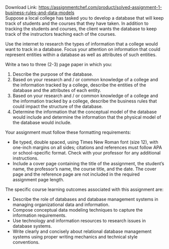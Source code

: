 Download Link: https://assignmentchef.com/product/solved-assignment-1-business-rules-and-data-models
<br>
Suppose a local college has tasked you to develop a database that will keep track of students and the courses that they have taken. In addition to tracking the students and courses, the client wants the database to keep track of the instructors teaching each of the courses.

Use the internet to research the types of information that a college would want to track in a database. Focus your attention on information that could represent entities within a database as well as attributes of such entities.

Write a two to three (2-3) page paper in which you:

<ol>

 <li>Describe the purpose of the database.</li>

 <li>Based on your research and / or common knowledge of a college and the information tracked by a college, describe the entities of the database and the attributes of each entity.</li>

 <li>Based on your research and / or common knowledge of a college and the information tracked by a college, describe the business rules that could impact the structure of the database.</li>

 <li>Determine the information that the conceptual model of the database would include and determine the information that the physical model of the database would include.</li>

</ol>

Your assignment must follow these formatting requirements:

<ul>

 <li>Be typed, double spaced, using Times New Roman font (size 12), with one-inch margins on all sides; citations and references must follow APA or school-specific format. Check with your professor for any additional instructions.</li>

 <li>Include a cover page containing the title of the assignment, the student’s name, the professor’s name, the course title, and the date. The cover page and the reference page are not included in the required assignment page length.</li>

</ul>

The specific course learning outcomes associated with this assignment are:

<ul>

 <li>Describe the role of databases and database management systems in managing organizational data and information.</li>

 <li>Compose conceptual data modeling techniques to capture the information requirements.</li>

 <li>Use technology and information resources to research issues in database systems.</li>

 <li>Write clearly and concisely about relational database management systems using proper writing mechanics and technical style conventions.</li>

</ul>